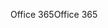 <span data-ttu-id="c9a1a-101">Office 365</span><span class="sxs-lookup"><span data-stu-id="c9a1a-101">Office 365</span></span>